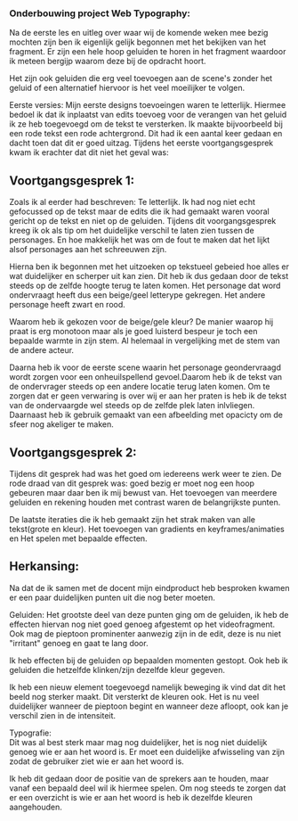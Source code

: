 

### Onderbouwing project Web Typography:

Na de eerste les en uitleg over waar wij de komende weken mee bezig mochten zijn ben ik eigenlijk gelijk begonnen met het bekijken van het fragment.
Er zijn een hele hoop geluiden te horen in het fragment waardoor ik meteen bergijp waarom deze bij de opdracht hoort. 

Het zijn ook geluiden die erg veel toevoegen aan de scene's zonder het geluid of een alternatief hiervoor is het veel moeilijker te volgen. 


Eerste versies: Mijn eerste designs toevoeingen waren te letterlijk. Hiermee bedoel ik dat ik inplaatst van edits toevoeg voor de verangen van het geluid ik ze heb toegevoegd om de tekst te versterken. Ik maakte bijvoorbeeld bij een rode tekst een rode achtergrond. Dit had ik een aantal keer gedaan en dacht toen dat dit er goed uitzag. Tijdens het eerste voortgangsgesprek kwam ik erachter dat dit niet het geval was: 

## Voortgangsgesprek 1: 
Zoals ik al eerder had beschreven: Te letterlijk. 
Ik had nog niet echt gefocussed op de tekst maar de edits die ik had gemaakt waren vooral gericht op de tekst en niet op de geluiden. Tijdens dit voorgangsgesprek kreeg ik ok als tip om het duidelijke verschil te laten zien tussen de personages. En hoe makkelijk het was om de fout te maken dat het lijkt alsof personages aan het schreeuwen zijn.

Hierna ben ik begonnen met het uitzoeken op tekstueel gebeied hoe alles er wat duidelijker en scherper uit kan zien. Dit heb ik dus gedaan door de tekst steeds op de zelfde hoogte terug te laten komen. Het personage dat word ondervraagt heeft dus een beige/geel letterype gekregen. Het andere personage heeft zwart en rood. 

Waarom heb ik gekozen voor de beige/gele kleur?
De manier waarop hij praat is erg monotoon maar als je goed luisterd bespeur je toch een bepaalde warmte in zijn stem. Al helemaal in vergelijking met de stem van de andere acteur.

Daarna heb ik voor de eerste scene waarin het personage geondervraagd wordt zorgen voor een onheuilspellend gevoel.Daarom heb ik de tekst van de ondervrager steeds op een andere locatie terug laten komen. Om te zorgen dat er geen verwaring is over wij er aan her praten is heb ik de tekst van de ondervaargde wel steeds op de zelfde plek laten inlvliegen. Daarnaast heb ik gebruik gemaakt van een afbeelding met opacicty om de sfeer nog akeliger te maken. 

## Voortgangsgesprek 2: 
Tijdens dit gesprek had was het goed om iedereens werk weer te zien. De rode draad van dit gesprek was: goed bezig er moet nog een hoop gebeuren maar daar ben ik mij bewust van. Het toevoegen van meerdere geluiden en rekening houden met contrast waren de belangrijkste punten. 

De laatste iteraties die ik heb gemaakt zijn het strak maken van alle tekst(grote en kleur). Het toevoegen van gradients en keyframes/animaties en
Het spelen met bepaalde effecten. 

## Herkansing: 
Na dat de ik samen met de docent mijn eindproduct heb besproken kwamen er een paar duidelijken punten uit die nog beter moeten.

Geluiden:
Het grootste deel van deze punten ging om de geluiden, ik heb de effecten hiervan nog niet goed genoeg afgestemt op het videofragment.
Ook mag de pieptoon prominenter aanwezig zijn in de edit, deze is nu niet "irritant" genoeg en gaat te lang door. 

Ik heb effecten bij de geluiden op bepaalden momenten gestopt. Ook heb ik geluiden die hetzelfde klinken/zijn dezelfde kleur gegeven. 

Ik heb een nieuw element toegevoegd namelijk beweging ik vind dat dit het beeld nog sterker maakt. Dit versterkt de kleuren ook. Het is nu veel duidelijker wanneer de pieptoon begint en wanneer deze afloopt, ook kan je verschil zien in de intensiteit. 

Typografie:  
Dit was al best sterk maar mag nog duidelijker, het is nog niet duidelijk genoeg wie er aan het woord is. Er moet een duidelijke afwisseling van zijn zodat de gebruiker ziet wie er aan het woord is. 

Ik heb dit gedaan door de positie van de sprekers aan te houden, maar vanaf een bepaald deel wil ik hiermee spelen. Om nog steeds te zorgen dat er een overzicht is wie er aan het woord is heb ik dezelfde kleuren aangehouden.



